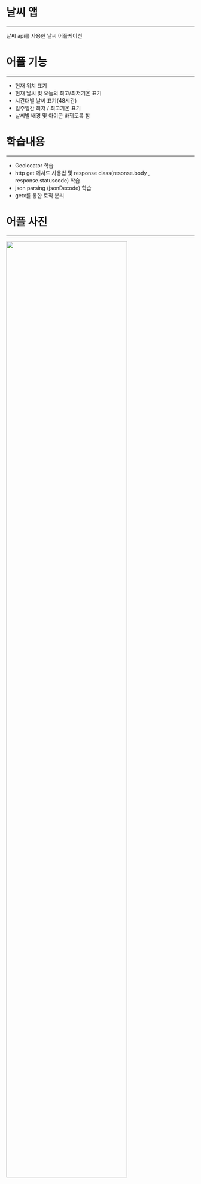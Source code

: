 # 날씨 앱
---------------------------
날씨 api를 사용한 날씨 어플케이션

# 어플 기능
-----------------------------
- 현재 위치 표기
- 현재 날씨 및 오늘의 최고/최저기온 표기
- 시간대별 날씨 표기(48시간)
- 일주일간 최저 / 최고기온 표기
- 날씨별 배경 및 아이콘 바뀌도록 함

# 학습내용
-------------------------
- Geolocator 학습
- http get 메서드 사용법 및 response class(resonse.body , response.statuscode) 학습
- json parsing (jsonDecode) 학습    
- getx를 통한 로직 분리

# 어플 사진
----------------------------
<img width="80%" src="https://user-images.githubusercontent.com/76936708/118810706-286b2a00-b8e7-11eb-97dc-78ccb6eb2c7f.PNG"/>
 
